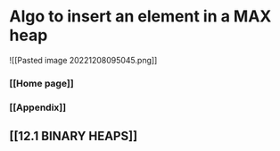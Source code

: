 # Algo to insert an element in a MAX heap
![[Pasted image 20221208095045.png]]
### [[Home page]]


### [[Appendix]]


## [[12.1 BINARY HEAPS]]
